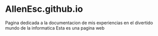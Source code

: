 # AllenEsc.github.io
Pagina dedicada a la documentacion de mis experiencias en el divertido mundo de la informatica
Esta es una pagina web

